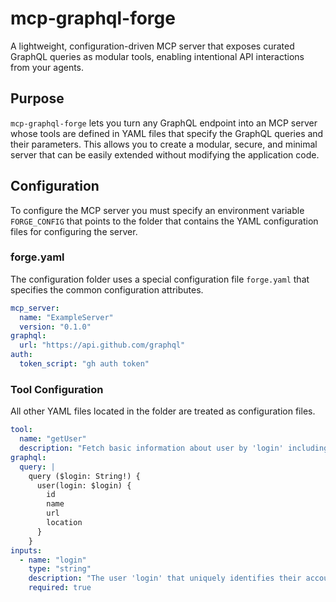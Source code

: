 # mcp-graphql-forge

A lightweight, configuration-driven MCP server that exposes curated GraphQL queries as modular tools, enabling intentional API interactions from your agents.

## Purpose

`mcp-graphql-forge` lets you turn any GraphQL endpoint into an MCP server whose tools are defined in YAML files that specify the GraphQL queries and their parameters. This allows you to create a modular, secure, and minimal server that can be easily extended without modifying the application code.

## Configuration

To configure the MCP server you must specify an environment variable `FORGE_CONFIG` that points to the folder that contains the YAML configuration files for configuring the server.

### forge.yaml

The configuration folder uses a special configuration file `forge.yaml` that specifies the common configuration attributes.

```yaml
mcp_server:
  name: "ExampleServer"
  version: "0.1.0"
graphql:
  url: "https://api.github.com/graphql"
auth:
  token_script: "gh auth token"
```

### Tool Configuration

All other YAML files located in the folder are treated as configuration files.

```yaml
tool:
  name: "getUser"
  description: "Fetch basic information about user by 'login' including their name, url, and location."
graphql:
  query: |
    query ($login: String!) {
      user(login: $login) {
        id
        name
        url
        location
      }
    }
inputs:
  - name: "login"
    type: "string"
    description: "The user 'login' that uniquely identifies their account."
    required: true
```

